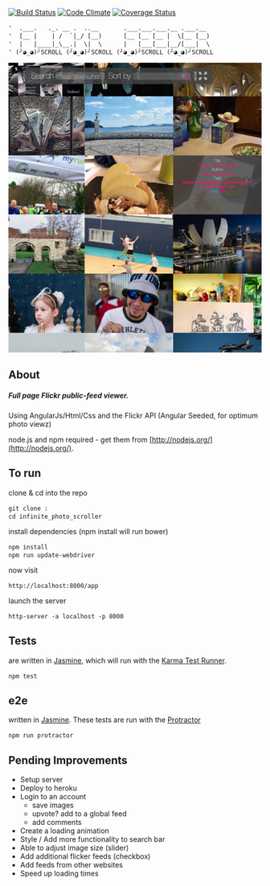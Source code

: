 [![Build Status](https://travis-ci.org/NULL-OPERATOR/infinite_photo_scroller.svg?branch=master)](https://travis-ci.org/NULL-OPERATOR/infinite_photo_scroller) [![Code Climate](https://codeclimate.com/github/NULL-OPERATOR/infinite_photo_scroller/badges/gpa.svg)](https://codeclimate.com/github/NULL-OPERATOR/infinite_photo_scroller) [![Coverage Status](https://coveralls.io/repos/github/NULL-OPERATOR/infinite_photo_scroller/badge.svg?branch=master)](https://coveralls.io/github/NULL-OPERATOR/infinite_photo_scroller?branch=master)
```
'  .___.   ._. __ .  ..__       .___.___.___.__ .___.__
'  [__ |    | /  `|_/ [__)      [__ [__ [__ |  \[__ [__)
'  |   |____|_\__.|  \|  \      |   [___[___|__/[___|  \
' (╯◕_◕)╯SCROLL (╯◕_◕)╯SCROLL (╯◕_◕)╯SCROLL (╯◕_◕)╯SCROLL
```
![Image Alt](app/img/screenshot.png)

## About
##### Full page Flickr public-feed viewer.
Using AngularJs/Html/Css and the Flickr API
(Angular Seeded, for optimum photo viewz)

node.js and npm required - get them from [http://nodejs.org/](http://nodejs.org/).

## To run
clone & cd into the repo
```
git clone :
cd infinite_photo_scroller
```
install dependencies
(npm install will run bower)
```
npm install
npm run update-webdriver
```
now visit
```
http://localhost:8000/app
```
launch the server
```
http-server -a localhost -p 8000
```

## Tests
are written in [Jasmine][jasmine], which will run with the [Karma Test Runner][karma].
```
npm test
```
## e2e
written in [Jasmine][jasmine]. These tests are run with the [Protractor][protractor]

```
npm run protractor
```


## Pending Improvements
 - Setup server
 - Deploy to heroku
 - Login to an account
   - save images
   - upvote? add to a global feed
   - add comments
 - Create a loading animation
 - Style / Add more functionality to search bar
  - Able to adjust image size (slider)
  - Add additional flicker feeds (checkbox)
  - Add feeds from other websites
 - Speed up loading times






[git]: http://git-scm.com/
[bower]: http://bower.io
[npm]: https://www.npmjs.org/
[node]: http://nodejs.org
[protractor]: https://github.com/angular/protractor
[jasmine]: http://jasmine.github.io
[karma]: http://karma-runner.github.io
[travis]: https://travis-ci.org/
[http-server]: https://github.com/nodeapps/http-server
